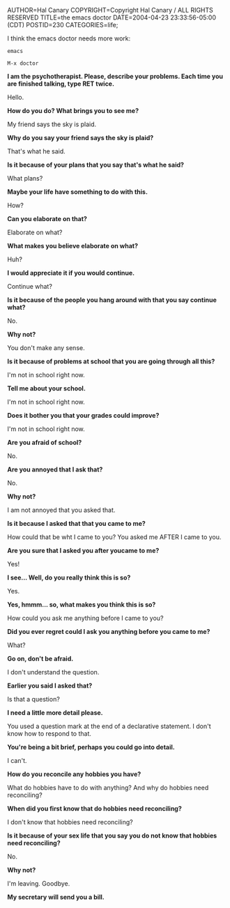 AUTHOR=Hal Canary
COPYRIGHT=Copyright Hal Canary / ALL RIGHTS RESERVED
TITLE=the emacs doctor
DATE=2004-04-23 23:33:56-05:00 (CDT)
POSTID=230
CATEGORIES=life;

I think the emacs doctor needs more work:

`emacs`

`M-x doctor`

**I am the psychotherapist. Please, describe your problems. Each time you are finished talking, type RET twice.**

Hello.

**How do you do? What brings you to see me?**

My friend says the sky is plaid.

**Why do you say your friend says the sky is plaid?**

That's what he said.

**Is it because of your plans that you say that's what he said?**

What plans?  
  
**Maybe your life have something to do with this.**

How?

**Can you elaborate on that?**

Elaborate on what?

**What makes you believe elaborate on what?**

Huh?

**I would appreciate it if you would continue.**

Continue what?

**Is it because of the people you hang around with that you say continue what?**

No.

**Why not?**

You don't make any sense.

**Is it because of problems at school that you are going through all this?**

I'm not in school right now.

**Tell me about your school.**

I'm not in school right now.

**Does it bother you that your grades could improve?**

I'm not in school right now.

**Are you afraid of school?**

No.

**Are you annoyed that I ask that?**

No.

**Why not?**

I am not annoyed that you asked that.

**Is it because I asked that that you came to me?**

How could that be wht I came to you? You asked me AFTER I came to you.

**Are you sure that I asked you after youcame to me?**

Yes!

**I see... Well, do you really think this is so?**

Yes.

**Yes, hmmm... so, what makes you think this is so?**

How could you ask me anything before I came to you?

**Did you ever regret could I ask you anything before you came to me?**

What?

**Go on, don't be afraid.**

I don't understand the question.

**Earlier you said I asked that?**

Is that a question?

**I need a little more detail please.**

You used a question mark at the end of a declarative statement. I don't know how to respond to that.

**You're being a bit brief, perhaps you could go into detail.**

I can't.

**How do you reconcile any hobbies you have?**

What do hobbies have to do with anything? And why do hobbies need reconciling?

**When did you first know that do hobbies need reconciling?**

I don't know that hobbies need reconciling?

**Is it because of your sex life that you say you do not know that hobbies need reconciling?**

No.

**Why not?**

I'm leaving. Goodbye.

**My secretary will send you a bill.**
